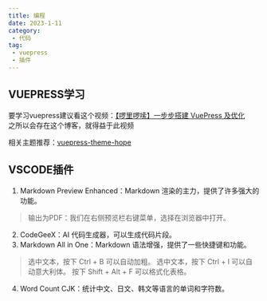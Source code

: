 ```yaml
---
title: 编程
date: 2023-1-11
category:
 - 代码
tag:
 - vuepress
 - 插件
---
```

## VUEPRESS学习
要学习vuepress建议看这个视频：[【啰里啰嗦】一步步搭建 VuePress 及优化](https://www.bilibili.com/video/BV1vb411m7NY)  
之所以会存在这个博客，就得益于此视频

相关主题推荐：[vuepress-theme-hope](https://theme-hope.vuejs.press/zh/)

## VSCODE插件
1. Markdown Preview Enhanced：Markdown 渲染的主力，提供了许多强大的功能。
> 输出为PDF：我们在右侧预览栏右键菜单，选择在浏览器中打开。
2. CodeGeeX：AI 代码生成器，可以生成代码片段。
3. Markdown All in One：Markdown 语法增强，提供了一些快捷键和功能。
> 选中文本，按下 Ctrl + B 可以自动加粗。
> 选中文本，按下 Ctrl + I 可以自动意大利体。
> 按下 Shift + Alt + F 可以格式化表格。

4. Word Count CJK：统计中文、日文、韩文等语言的单词和字符数。


